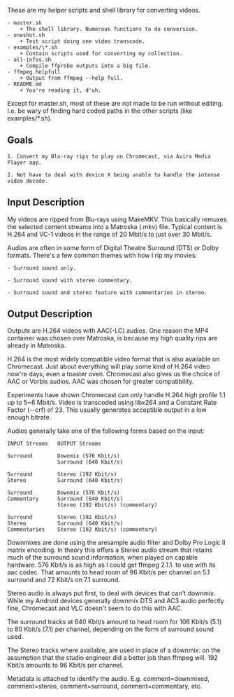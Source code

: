 These are my helper scripts and shell library for converting videos.

    - master.sh
        + The shell library. Numerous functions to do conversion.
    - oneshot.sh
        + Test script doing one video transcode.
    - examples/\*.sh
        + Contain scripts used for converting my collection.
    - all-infos.sh 
        + Compile ffprobe outputs into a big file.
    - ffmpeg.helpfull
        + Output from ffmpeg --help full.
    - README.md
        + You're reading it, d'uh.

Except for master.sh, most of these are not made to be run without editing. I.e. be wary of finding hard coded paths in the other scripts (like examples/\*.sh).

## Goals ##

    1. Convert my Blu-ray rips to play on Chromecast, via Avira Media Player app.

    2. Not have to deal with device X being unable to handle the intense video decode.

## Input Description ##

My videos are ripped from Blu-rays using MakeMKV. This basically remuxes the selected content streams into a Matroska (.mkv) file. Typical content is H.264 and VC-1 videos in the range of 20 Mbit/s to just over 30 Mbit/s.

Audios are often in some form of Digital Theatre Surround (DTS) or Dolby formats. There's a few common themes with how I rip my movies:

    - Surround sound only.

    - Surround sound with stereo commentary.

    - Surround sound and stereo feature with commentaries in stereo.

## Output Description ##

Outputs are H.264 videos with AAC(-LC) audios. One reason the MP4 container was chosen over Matroska, is because my high quality rips are already in Matroska.

H.264 is the most widely compatible video format that is also available on Chromecast. Just about everything will play some kind of H.264 video now're days, even a toaster oven. Chromecast also gives us the choice of AAC or Vorbis audios. AAC was chosen for greater compatibility.


Experiments have shown Chromecast can only handle H.264 high profile 1.1 up to 5~6 Mbit/s. Video is transcoded using libx264 and a Constant Rate Factor (--crf) of 23. This usually generates acceptible output in a low enough bitrate.

Audios generally take one of the following forms based on the input:


    INPUT Streams   OUTPUT Streams

    Surround        Downmix (576 Kbit/s)
                    Surround (640 Kbit/s)

    Surround        Stereo (192 Kbit/s)
    Stereo          Surround (640 Kbit/s)

    Surround        Downmix (576 Kbit/s)
    Commentary      Surround (640 Kbit/s)
                    Stereo (192 Kbit/s) (commentary)

    Surround        Stereo (192 Kbit/s)
    Stereo          Surround (640 Kbit/s)
    Commentaries    Stereo (192 Kbit/s) (commentary)


Downmixes are done using the aresample audio filter and Dolby Pro Logic II matrix encoding. In theory this offers a Stereo audio stream that retains much of the surround sound information, when played on capable hardware. 576 Kbit/s is as high as I could get ffmpeg 2.1.1. to use with its aac codec. That amounts to head room of 96 Kbit/s per channel on 5.1 surround and 72 Kbit/s on 7.1 surround.

Stereo audio is always put first, to deal with devices that can't downmix. While my Android devices generally downmix DTS and AC3 audio perfectly fine, Chromecast and VLC doesn't seem to do this with AAC.


The surround tracks at 640 Kbit/s amount to head room for 106 Kbit/s (5.1) to 80 Kbit/s (7.1) per channel, depending on the form of surround sound used.

The Stereo tracks where available, are used in place of a downmix: on the assumption that the studio engineer did a better job than ffmpeg will. 192 Kbit/s amounts to 96 Kbit/s per channel.

Metadata is attached to identify the audio. E.g. comment=downmixed, comment=stereo, comment=surround, comment=commentary, etc.
